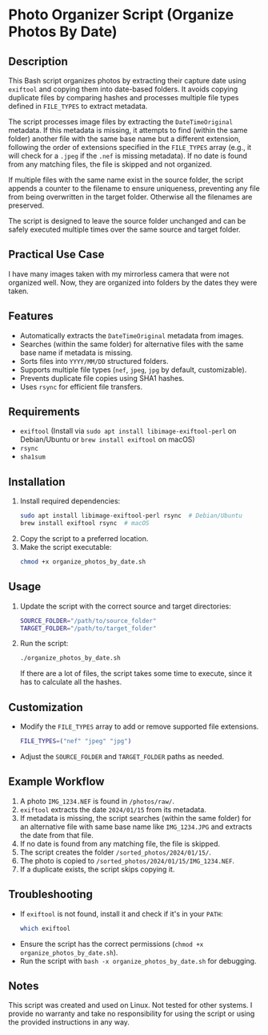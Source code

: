 # Photo Organizer Script (Organize Photos By Date)

## Description
This Bash script organizes photos by extracting their capture date using `exiftool` and copying them into date-based folders. It avoids copying duplicate files by comparing hashes and processes multiple file types defined in `FILE_TYPES` to extract metadata.

The script processes image files by extracting the `DateTimeOriginal` metadata. If this metadata is missing, it attempts to find (within the same folder) another file with the same base name but a different extension, following the order of extensions specified in the `FILE_TYPES` array (e.g., it will check for a `.jpeg` if the `.nef` is missing metadata). If no date is found from any matching files, the file is skipped and not organized.

If multiple files with the same name exist in the source folder, the script appends a counter to the filename to ensure uniqueness, preventing any file from being overwritten in the target folder. Otherwise all the filenames are preserved.

The script is designed to leave the source folder unchanged and can be safely executed multiple times over the same source and target folder.

## Practical Use Case
I have many images taken with my mirrorless camera that were not organized well. Now, they are organized into folders by the dates they were taken.

## Features
- Automatically extracts the `DateTimeOriginal` metadata from images.
- Searches (within the same folder) for alternative files with the same base name if metadata is missing.
- Sorts files into `YYYY/MM/DD` structured folders.
- Supports multiple file types (`nef`, `jpeg`, `jpg` by default, customizable).
- Prevents duplicate file copies using SHA1 hashes.
- Uses `rsync` for efficient file transfers.

## Requirements
- `exiftool` (Install via `sudo apt install libimage-exiftool-perl` on Debian/Ubuntu or `brew install exiftool` on macOS)
- `rsync`
- `sha1sum`

## Installation
1. Install required dependencies:
   ```sh
   sudo apt install libimage-exiftool-perl rsync  # Debian/Ubuntu
   brew install exiftool rsync  # macOS
   ```
2. Copy the script to a preferred location.
3. Make the script executable:
   ```sh
   chmod +x organize_photos_by_date.sh
   ```

## Usage
1. Update the script with the correct source and target directories:
   ```sh
   SOURCE_FOLDER="/path/to/source_folder"
   TARGET_FOLDER="/path/to/target_folder"
   ```
2. Run the script:
   ```sh
   ./organize_photos_by_date.sh
   ```
   If there are a lot of files, the script takes some time to execute, since it has to calculate all the hashes.

## Customization
- Modify the `FILE_TYPES` array to add or remove supported file extensions.
   ```sh
   FILE_TYPES=("nef" "jpeg" "jpg")
   ```
- Adjust the `SOURCE_FOLDER` and `TARGET_FOLDER` paths as needed.

## Example Workflow
1. A photo `IMG_1234.NEF` is found in `/photos/raw/`.
2. `exiftool` extracts the date `2024/01/15` from its metadata.
3. If metadata is missing, the script searches (within the same folder) for an alternative file with same base name like `IMG_1234.JPG` and extracts the date from that file.
4. If no date is found from any matching file, the file is skipped.
5. The script creates the folder `/sorted_photos/2024/01/15/`.
6. The photo is copied to `/sorted_photos/2024/01/15/IMG_1234.NEF`.
7. If a duplicate exists, the script skips copying it.

## Troubleshooting
- If `exiftool` is not found, install it and check if it's in your `PATH`:
  ```sh
  which exiftool
  ```
- Ensure the script has the correct permissions (`chmod +x organize_photos_by_date.sh`).
- Run the script with `bash -x organize_photos_by_date.sh` for debugging.

## Notes
This script was created and used on Linux. Not tested for other systems.
I provide no warranty and take no responsibility for using the script or using the provided instructions in any way.
